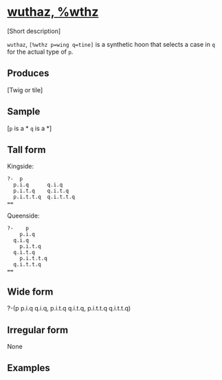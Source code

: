 [wuthaz, %wthz](#wthz)
======================

[Short description]

`wuthaz`, `[%wthz p=wing q=tine]` is a synthetic hoon that selects a
case in `q` for the actual type of `p`.

Produces
--------

[Twig or tile]

Sample
------

[`p` is a * `q` is a *]

Tall form
---------

Kingside:

    ?-  p
      p.i.q      q.i.q
      p.i.t.q    q.i.t.q
      p.i.t.t.q  q.i.t.t.q
    ==

Queenside:

    ?-    p
        p.i.q      
      q.i.q
        p.i.t.q    
      q.i.t.q
        p.i.t.t.q  
      q.i.t.t.q
    ==

Wide form
---------

?-(p p.i.q q.i.q, p.i.t.q q.i.t.q, p.i.t.t.q q.i.t.t.q)

Irregular form
--------------

None

Examples
--------
